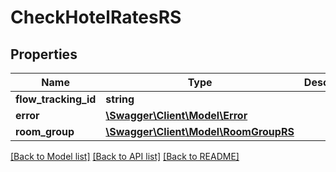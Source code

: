 # CheckHotelRatesRS

## Properties
Name | Type | Description | Notes
------------ | ------------- | ------------- | -------------
**flow_tracking_id** | **string** |  | 
**error** | [**\Swagger\Client\Model\Error**](Error.md) |  | [optional] 
**room_group** | [**\Swagger\Client\Model\RoomGroupRS**](RoomGroupRS.md) |  | [optional] 

[[Back to Model list]](../README.md#documentation-for-models) [[Back to API list]](../README.md#documentation-for-api-endpoints) [[Back to README]](../README.md)


